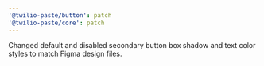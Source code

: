 ```yaml
---
'@twilio-paste/button': patch
'@twilio-paste/core': patch
---
```


Changed default and disabled secondary button box shadow and text color styles to match Figma design files.
